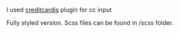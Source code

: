 I used [creditcardjs](https://creditcardjs.com/) plugin for cc input

Fully styled version. Scss files can be found in /scss folder.